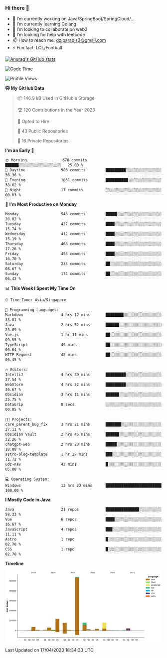 ### Hi there 👋

- 🔭 I’m currently working on Java/SpringBoot/SpringCloud/...
- 🌱 I’m currently learning Golang
- 👯 I’m looking to collaborate on web3
- 🤔 I’m looking for help with leetcode
- 📫 How to reach me: dz.paradis3@gmail.com
- ⚡ Fun fact: LOL/Football

[![Anurag's GitHub stats](https://github-readme-stats.vercel.app/api?username=xiumu2017&show_icons=true&theme=radical)](https://github.com/anuraghazra/github-readme-stats)

<!--
**xiumu2017/xiumu2017** is a ✨ _special_ ✨ repository because its `README.md` (this file) appears on your GitHub profile.

Here are some ideas to get you started:

- 🔭 I’m currently working on ...
- 🌱 I’m currently learning ...
- 👯 I’m looking to collaborate on ...
- 🤔 I’m looking for help with ...
- 💬 Ask me about ...
- 📫 How to reach me: ...
- 😄 Pronouns: ...
- ⚡ Fun fact: ...
-->

<!--START_SECTION:waka-->
![Code Time](http://img.shields.io/badge/Code%20Time-1%2C342%20hrs%2017%20mins-blue)

![Profile Views](http://img.shields.io/badge/Profile%20Views-0-blue)

**🐱 My GitHub Data** 

> 📦 146.9 kB Used in GitHub's Storage 
 > 
> 🏆 120 Contributions in the Year 2023
 > 
> 💼 Opted to Hire
 > 
> 📜 43 Public Repositories 
 > 
> 🔑 16 Private Repositories 
 > 
**I'm an Early 🐤** 

```text
🌞 Morning                678 commits         ██████░░░░░░░░░░░░░░░░░░░   25.00 % 
🌆 Daytime                986 commits         █████████░░░░░░░░░░░░░░░░   36.36 % 
🌃 Evening                1031 commits        ██████████░░░░░░░░░░░░░░░   38.02 % 
🌙 Night                  17 commits          ░░░░░░░░░░░░░░░░░░░░░░░░░   00.63 % 
```
📅 **I'm Most Productive on Monday** 

```text
Monday                   543 commits         █████░░░░░░░░░░░░░░░░░░░░   20.02 % 
Tuesday                  427 commits         ████░░░░░░░░░░░░░░░░░░░░░   15.74 % 
Wednesday                412 commits         ████░░░░░░░░░░░░░░░░░░░░░   15.19 % 
Thursday                 468 commits         ████░░░░░░░░░░░░░░░░░░░░░   17.26 % 
Friday                   453 commits         ████░░░░░░░░░░░░░░░░░░░░░   16.70 % 
Saturday                 235 commits         ██░░░░░░░░░░░░░░░░░░░░░░░   08.67 % 
Sunday                   174 commits         ██░░░░░░░░░░░░░░░░░░░░░░░   06.42 % 
```


📊 **This Week I Spent My Time On** 

```text
🕑︎ Time Zone: Asia/Singapore

💬 Programming Languages: 
Markdown                 4 hrs 12 mins       ████████░░░░░░░░░░░░░░░░░   33.81 % 
Java                     2 hrs 52 mins       ██████░░░░░░░░░░░░░░░░░░░   23.09 % 
Vue.js                   1 hr 11 mins        ██░░░░░░░░░░░░░░░░░░░░░░░   09.55 % 
TypeScript               49 mins             ██░░░░░░░░░░░░░░░░░░░░░░░   06.64 % 
HTTP Request             48 mins             ██░░░░░░░░░░░░░░░░░░░░░░░   06.45 % 

🔥 Editors: 
IntelliJ                 4 hrs 39 mins       █████████░░░░░░░░░░░░░░░░   37.54 % 
WebStorm                 4 hrs 32 mins       █████████░░░░░░░░░░░░░░░░   36.67 % 
Obsidian                 3 hrs 11 mins       ██████░░░░░░░░░░░░░░░░░░░   25.75 % 
DataGrip                 0 secs              ░░░░░░░░░░░░░░░░░░░░░░░░░   00.05 % 

🐱‍💻 Projects: 
care_parent_bug_fix      3 hrs 21 mins       ███████░░░░░░░░░░░░░░░░░░   27.11 % 
Obsidian Vault           2 hrs 45 mins       ██████░░░░░░░░░░░░░░░░░░░   22.26 % 
chatgpt-web              2 hrs 20 mins       █████░░░░░░░░░░░░░░░░░░░░   18.88 % 
astro-blog-template      1 hr 27 mins        ███░░░░░░░░░░░░░░░░░░░░░░   11.72 % 
udz-nav                  43 mins             █░░░░░░░░░░░░░░░░░░░░░░░░   05.88 % 

💻 Operating System: 
Windows                  12 hrs 23 mins      █████████████████████████   100.00 % 
```

**I Mostly Code in Java** 

```text
Java                     21 repos            ███████████████░░░░░░░░░░   58.33 % 
Vue                      6 repos             ████░░░░░░░░░░░░░░░░░░░░░   16.67 % 
JavaScript               4 repos             ███░░░░░░░░░░░░░░░░░░░░░░   11.11 % 
Astro                    1 repo              █░░░░░░░░░░░░░░░░░░░░░░░░   02.78 % 
CSS                      1 repo              █░░░░░░░░░░░░░░░░░░░░░░░░   02.78 % 
```



**Timeline**

![Lines of Code chart](https://raw.githubusercontent.com/xiumu2017/xiumu2017/main/assets/bar_graph.png)


 Last Updated on 17/04/2023 18:34:33 UTC
<!--END_SECTION:waka-->
